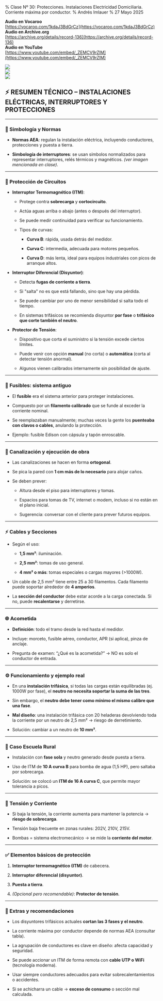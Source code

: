% Clase Nº 30: Protecciones. Instalaciones Electricidad Domiciliaria. Corriente máxima por conductor.
% Andrés Imlauer
% 27 Mayo 2025

**Audio en Vocaroo**  
[https://vocaroo.com/1kdaJ3BdGrCz](https://vocaroo.com/1kdaJ3BdGrCz)  
**Audio en Archive.org**  
[https://archive.org/details/record-136](https://archive.org/details/record-136)  
**Audio en YouTube**  
[https://www.youtube.com/embed/_ZEMCV9rZlM](https://www.youtube.com/embed/_ZEMCV9rZlM)

![](https://blogger.googleusercontent.com/img/b/R29vZ2xl/AVvXsEgNv0psiBumGuwCbPTtkA9ZaTOexi0yYjAJzd5ihpXqITRDxp8SGsTFYixpdTL6yp5-uzEgw2TWqoGV2NIr2ivF222YdOwnso8ksLqJMHyy4AtB5a9-uYteIJiyq4d8rrTAFO-WD7yjMRo0i2FSXYou9Rp8rgtiimw4RCL37dOPBe-tqpzeG4lz4gzVg-8/s4160/IMG_20250526_194559815.jpg)  
![](https://blogger.googleusercontent.com/img/b/R29vZ2xl/AVvXsEgYESTHYVjKYsKt0FP_8OIhcORkB6QZhooyejYLHZVJLnAIZhbuM9CR1HWqsJGPvud8FejdkHhVylcrPmeLd1lnMLqF5IxzFY-V7FjyDFemizIs7WqFTNsmMuCBwalC5cdrR9pQ6MomqrkVtfYPE5RHZvtabFTe3XPuo-LlLJGMuQoXr30lg8guidYADGw/s4160/IMG_20250526_195721098.jpg)  
![](https://blogger.googleusercontent.com/img/b/R29vZ2xl/AVvXsEgvkzEIEaPBxpahseUbE-Z0jlMTYLcf7lAM2i3co2hkJ9hDgqf-KAcTWfLvlvP1mr6j7p5MhozfMpf-6JmLxa_U3pNwNor4eLx6kCJ8ySlFZQjF90NIRyvyF6Vf975P-n6oQCPBUpKYA33rWq1WygNbpN-4iLg4NkrQk-NgMT3TAF7oQZcESuU79gXvSMI/s4160/IMG_20250526_201536814.jpg)  
  

## **⚡ RESUMEN TÉCNICO – INSTALACIONES ELÉCTRICAS, INTERRUPTORES Y PROTECCIONES**

---

### **🔌 Simbología y Normas**

* **Normas AEA**: regulan la instalación eléctrica, incluyendo conductores, protecciones y puesta a tierra.

* **Simbología de interruptores**: se usan símbolos normalizados para representar interruptores, relés térmicos y magnéticos. *(ver imagen mencionada en clase)*.

---

### **🛑 Protección de Circuitos**

* **Interruptor Termomagnético (ITM)**:

  * Protege contra **sobrecarga** y **cortocircuito**.

  * Actúa aguas arriba o abajo (antes o después del interruptor).

  * Se puede medir continuidad para verificar su funcionamiento.

  * Tipos de curvas:

    * **Curva B**: rápida, usada detrás del medidor.

    * **Curva C**: intermedia, adecuada para motores pequeños.

    * **Curva D**: más lenta, ideal para equipos industriales con picos de arranque altos.

* **Interruptor Diferencial (Disyuntor)**:

  * Detecta **fugas de corriente a tierra**.

  * Si "salta" no es que está fallando, sino que hay una pérdida.

  * Se puede cambiar por uno de menor sensibilidad si salta todo el tiempo.

  * En sistemas trifásicos se recomienda disyuntor **por fase** o **trifásico que corte también el neutro**.

* **Protector de Tensión**:

  * Dispositivo que corta el suministro si la tensión excede ciertos límites.

  * Puede venir con opción **manual** (no corta) o **automática** (corta al detectar tensión anormal).

  * Algunos vienen calibrados internamente sin posibilidad de ajuste.

---

### **🔋 Fusibles: sistema antiguo**

* El **fusible** era el sistema anterior para proteger instalaciones.

* Compuesto por un **filamento calibrado** que se funde al exceder la corriente nominal.

* Se reemplazaban manualmente; muchas veces la gente los **puenteaba con clavos o cables**, anulando la protección.

* Ejemplo: fusible Edison con cápsula y tapón enroscable.

---

### **🧱 Canalización y ejecución de obra**

* Las canalizaciones se hacen en forma **ortogonal**.

* Se pica la pared con **1 cm más de lo necesario** para alojar caños.

* Se deben prever:

  * Altura desde el piso para interruptores y tomas.

  * Espacios para tomas de TV, internet o modem, incluso si no están en el plano inicial.

  * Sugerencia: conversar con el cliente para prever futuros equipos.

---

### **⚡ Cables y Secciones**

* Según el uso:

  * **1,5 mm²**: iluminación.

  * **2,5 mm²**: tomas de uso general.

  * **4 mm² o más**: tomas especiales o cargas mayores (\>1000W).

* Un cable de 2,5 mm² tiene entre 25 a 30 filamentos. Cada filamento puede soportar alrededor de **4 amperios**.

* La **sección del conductor** debe estar acorde a la carga conectada. Si no, puede **recalentarse** y derretirse.

---

### **🌐 Acometida**

* **Definición**: todo el tramo desde la red hasta el medidor.

* Incluye: morceto, fusible aéreo, conductor, APR (si aplica), pinza de anclaje.

* Pregunta de examen: “¿Qué es la acometida?” → NO es solo el conductor de entrada.

---

### **⚙️ Funcionamiento y ejemplo real**

* En una **instalación trifásica**, si todas las cargas están equilibradas (ej. 1000W por fase), el **neutro no necesita soportar la suma de las tres**.

* Sin embargo, el **neutro debe tener como mínimo el mismo calibre que una fase**.

* **Mal diseño**: una instalación trifásica con 20 heladeras devolviendo toda la corriente por un neutro de 2,5 mm² → riesgo de derretimiento.

* Solución: cambiar a un neutro de **10 mm²**.

---

### **🏫 Caso Escuela Rural**

* Instalación con **fase sola** y neutro generado desde puesta a tierra.

* Uso de ITM de **10 A curva B** para bomba de agua (1,5 HP), pero saltaba por sobrecarga.

* Solución: se colocó un **ITM de 16 A curva C**, que permite mayor tolerancia a picos.

---

### **🔄 Tensión y Corriente**

* Si baja la tensión, la corriente aumenta para mantener la potencia → **riesgo de sobrecarga**.

* Tensión baja frecuente en zonas rurales: 202V, 210V, 215V.

* Bombas \= sistema electromecánico → se mide la **corriente del motor**.

---

### **✅ Elementos básicos de protección**

1. **Interruptor termomagnético (ITM)** de cabecera.

2. **Interruptor diferencial (disyuntor)**.

3. **Puesta a tierra**.

4. *(Opcional pero recomendable)*: **Protector de tensión**.

---

### **🔌 Extras y recomendaciones**

* Los disyuntores trifásicos actuales **cortan las 3 fases y el neutro**.

* La corriente máxima por conductor depende de normas AEA (consultar tabla).

* La agrupación de conductores es clave en diseño: afecta capacidad y seguridad.

* Se puede accionar un ITM de forma remota con **cable UTP o WiFi** (tecnología moderna).

* Usar siempre conductores adecuados para evitar sobrecalentamientos o accidentes.

* Si se achicharra un cable → **exceso de consumo** o sección mal calculada.


